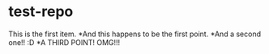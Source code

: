 test-repo
=========
This is the first item.
*And this happens to be the first point.
*And a second one!! :D
*A THIRD POINT! OMG!!!
